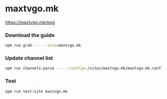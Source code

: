 # maxtvgo.mk

https://maxtvgo.mk/epg

### Download the guide

```sh
npm run grab --- --site=maxtvgo.mk
```

### Update channel list

```sh
npm run channels:parse --- --config=./sites/maxtvgo.mk/maxtvgo.mk.config.js --output=./sites/maxtvgo.mk/maxtvgo.mk.channels.xml
```

### Test

```sh
npm run test:site maxtvgo.mk
```
